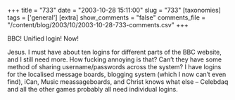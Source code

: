 +++
title = "733"
date = "2003-10-28 15:11:00"
slug = "733"
[taxonomies]
tags = ['general']
[extra]
show_comments = "false"
comments_file = "/content/blog/2003/10/2003-10-28-733-comments.csv"
+++

BBC! Unified login! Now!

Jesus. I must have about ten logins for different parts of the BBC website, and I still need more. How fucking annoying is that? Can’t they have some method of sharing username/passwords across the system? I have logins for the localised message boards, blogging system (which I now can’t even find), iCan, Music meassageboards, and Christ knows what else – Celebdaq and all the other games probably all need individual logins.
